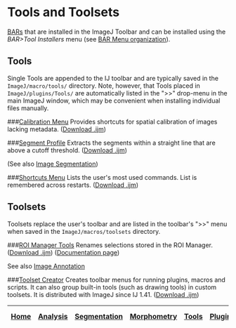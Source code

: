 # Tools and Toolsets
[BARs][home] that are installed in the ImageJ Toolbar and can be installed using the _BAR>Tool Installers_ menu (see [BAR Menu organization](../BAR/README.md#bar-menu)). 

## Tools
Single Tools are appended to the IJ toolbar and are typically saved in the `ImageJ/macro/tools/` directory. Note, however, that Tools placed in `ImageJ/plugins/Tools/` are automatically listed in the ">>" drop-menu in the main ImageJ window, which may be convenient when installing individual files manually.

###[Calibration Menu](./Calibration_Menu.ijm)
   Provides shortcuts for spatial calibration of images lacking metadata.
   ([Download .ijm](./Calibration_Menu.ijm?raw=true))


###[Segment Profile](./Segment_Profile.ijm)<a name="segment-profile-tool"></a>
   Extracts the segments within a straight line that are above a cutoff threshold.
   ([Download .ijm](./Segment_Profile.ijm?raw=true))

   (See also [Image Segmentation](../Segmentation/README.md#segmentation))


###[Shortcuts Menu](./Shortcuts_Menu.ijm)
   Lists the user's most used commands. List is remembered across restarts.
   ([Download .ijm](./Shortcuts_Menu.ijm?raw=true))


## Toolsets
Toolsets replace the user's toolbar and are listed in the toolbar's ">>" menu when saved in the `ImageJ/macros/toolsets` directory.

###[ROI Manager Tools](./Toolsets/ROI%20Manager%20Tools.ijm)
   Renames selections stored in the ROI Manager.
   ([Download .ijm](./Toolsets/ROI%20Manager%20Tools.ijm?raw=true))
   ([Documentation page](http://imagej.net/plugins/roi-manager-tools))

   See also [Image Annotation](../Annotation/README.md#annotation)


###[Toolset Creator](./Toolsets/Toolset%20Creator.ijm)
   Creates toolbar menus for running plugins, macros and scripts. It can also group
   built-in tools (such as drawing tools) in custom toolsets. It is distributed with ImageJ
   since IJ 1.41.
   ([Download .ijm](./Toolsets/Toolset%20Creator.ijm?raw=true))




| [Home] | [Analysis] | [Segmentation] | [Morphometry] | [Tools] | [Plugins] | [Fiji docs] |
|:------:|:----------:|:--------------:|:-------------:|:-------:|:---------:|:-----------:|

[Home]: ../README.md#scripts
[Analysis]: https://github.com/tferr/Scripts/blob/master/Data_Analysis/README.md#analysis
[Annotation]: https://github.com/tferr/Scripts/blob/master/Annotation/README.md#annotation
[Segmentation]: https://github.com/tferr/Scripts/blob/master/Segmentation/README.md#segmentation
[Morphometry]: https://github.com/tferr/Scripts/blob/master/Morphometry/README.md#morphometry
[Tools]: https://github.com/tferr/Scripts/blob/master/Tools/README.md#tools-and-toolsets
[Plugins]: https://github.com/tferr/Scripts/blob/master/BAR/README.md#bar-plugins
[Fiji docs]: http://fiji.sc/BAR

